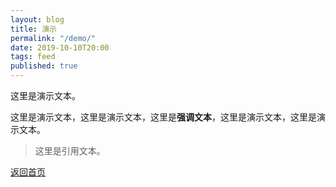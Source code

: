 ```yaml
---
layout: blog
title: 演示
permalink: "/demo/"
date: 2019-10-10T20:00
tags: feed
published: true
---
```


这里是演示文本。

这里是演示文本，这里是演示文本，这里是**强调文本**，这里是演示文本，这里是演示文本。

> 这里是引用文本。

[返回首页](/)
